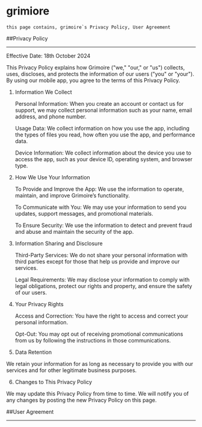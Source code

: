 # grimiore
```  
this page contains, grimoire`s Privacy Policy, User Agreement
```
##Privacy Policy
***

Effective Date: 18th October 2024

This Privacy Policy explains how Grimoire ("we," "our," or "us") collects, uses, discloses, and protects the information of our users ("you" or "your"). By using our mobile app, you agree to the terms of this Privacy Policy.

1. Information We Collect

    Personal Information: When you create an account or contact us for support, we may collect personal information such as your name, email address, and phone number.

    Usage Data: We collect information on how you use the app, including the types of files you read, how often you use the app, and performance data.

    Device Information: We collect information about the device you use to access the app, such as your device ID, operating system, and browser type.

2. How We Use Your Information

    To Provide and Improve the App: We use the information to operate, maintain, and improve Grimoire’s functionality.

    To Communicate with You: We may use your information to send you updates, support messages, and promotional materials.

    To Ensure Security: We use the information to detect and prevent fraud and abuse and maintain the security of the app.

3. Information Sharing and Disclosure

    Third-Party Services: We do not share your personal information with third parties except for those that help us provide and improve our services.

    Legal Requirements: We may disclose your information to comply with legal obligations, protect our rights and property, and ensure the safety of our users.

4. Your Privacy Rights

    Access and Correction: You have the right to access and correct your personal information.

    Opt-Out: You may opt out of receiving promotional communications from us by following the instructions in those communications.

5. Data Retention

We retain your information for as long as necessary to provide you with our services and for other legitimate business purposes.

6. Changes to This Privacy Policy

We may update this Privacy Policy from time to time. We will notify you of any changes by posting the new Privacy Policy on this page.


##User Agreement
***
